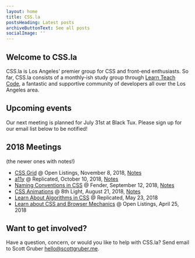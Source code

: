 ```yaml
---
layout: home
title: CSS.la
postsHeading: Latest posts
archiveButtonText: See all posts
socialImage: ''
---
```

## Welcome to CSS.la

CSS.la is Los Angeles' premier group for CSS and front-end enthusiasts. So far, CSS.la consists of a monthly-ish study group through [Learn Teach Code](https://www.meetup.com/LearnTeachCode/), a fantastic and supportive community of developers all over the Los Angeles area.

## Upcoming events
Our next meeting is planned for July 31st at Black Tux. Please sign up for our email list below to be notified!

## 2018 Meetings 
(the newer ones with notes!)

- [CSS Grid](https://www.meetup.com/LearnTeachCode/events/255433621/) @ Open Listings, November 8, 2018, [Notes](https://paper.dropbox.com/doc/CSS.la-6-Using-CSS-Grid-Today--ARVrAD9w~dGrR_I_wu0gIfNPAg-kBtl03ocCi84NjDbs1dEB)
- [a11y](https://www.meetup.com/LearnTeachCode/events/254676315/) @ Replicated, October 10, 2018, [Notes](https://paper.dropbox.com/doc/CSS.la-5-a11y-Accessibility--AO96X1eWzh9_V4eSEXhPC_nGAg-FWnNCYELcMICEuhZqkwng)
- [Naming Conventions in CSS](https://www.meetup.com/LearnTeachCode/events/253679813/) @ Fender, September 12, 2018, [Notes](https://paper.dropbox.com/doc/CSS.la-4-Naming-Conventions-in-CSS--AMm_gQrSk6NDxcdnsPpeSD0BAg-NNwsgZES3OpJAOINatkO3)
- [CSS Animations](https://www.meetup.com/LearnTeachCode/events/253492626/) @ 8th Light, August 21, 2018, [Notes](https://paper.dropbox.com/doc/CSS.la-3-CSS-Animations-YGMB8TFeAka4O5jsLhvD5)
- [Learn About Algorithms in CSS](https://www.meetup.com/LearnTeachCode/events/250076452/) @ Replicated, May 23, 2018
- [Learn about CSS and Browser Mechanics](https://www.meetup.com/LearnTeachCode/events/249510027/) @ Open Listings, April 25, 2018
  
## Want to get involved?    
Have a question, concern, or would you like to help with CSS.la? Send email to Scott Gruber hello@scottgruber.me.